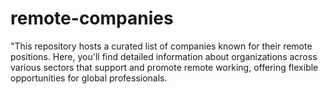 # remote-companies
"This repository hosts a curated list of companies known for their remote positions. Here, you'll find detailed information about organizations across various sectors that support and promote remote working, offering flexible opportunities for global professionals.
